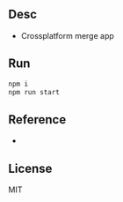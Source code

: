 ## Desc
- Crossplatform merge app

## Run
```bash
npm i
npm run start
```

## Reference
- 

## License
MIT
